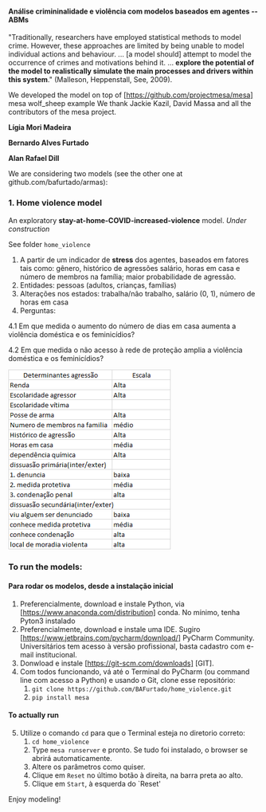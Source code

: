 #### Análise crimininalidade e violência com modelos baseados em agentes -- ABMs

"Traditionally, researchers have employed statistical methods to model crime. However, these approaches
are limited by being unable to model individual actions and behaviour. ... [a model should] attempt to model
the occurrence of crimes and motivations behind it. ... **explore the potential of the model to realistically
simulate the main processes and drivers within this system**." (Malleson, Heppenstall, See, 2009).  

We developed the model on top of [https://github.com/projectmesa/mesa] mesa wolf_sheep example
We thank Jackie Kazil, David Massa and all the contributors of the mesa project. 

**Lígia Mori Madeira**

**Bernardo Alves Furtado**

**Alan Rafael Dill**

We are considering two models (see the other one at github.com/bafurtado/armas): 

### 1. Home violence model

An exploratory **stay-at-home-COVID-increased-violence** model. *Under construction*

See folder `home_violence`

1. A partir de um indicador de **stress** dos agentes, baseados em fatores tais como: gênero, histórico de agressões
salário, horas em casa e número de membros na família; maior probabilidade de agressão.
2. Entidades: pessoas (adultos, crianças, famílias)
3. Alterações nos estados: trabalha/não trabalho, salário (0, 1), número de horas em casa
4. Perguntas: 

4.1 Em que medida o aumento do número de dias em casa aumenta a violência doméstica e os feminicídios?

4.2 Em que medida o não acesso à rede de proteção amplia a violência doméstica e os feminicídios?

![Influential factors](violence/table.png)

### To run the models:
#### Para rodar os modelos, desde a instalação inicial

1. Preferencialmente, download e instale Python, via [https://www.anaconda.com/distribution] conda. 
No mínimo, tenha Pyton3 instalado
2. Preferencialmente, download e instale uma IDE. Sugiro 
[https://www.jetbrains.com/pycharm/download/] PyCharm Community. 
Universitários tem acesso à versão profissional, basta cadastro com e-mail institucional. 
3. Donwload e instale [https://git-scm.com/downloads] [GIT].
4. Com todos funcionando, vá até o Terminal do PyCharm (ou command line com acesso a Python) e usando o Git, 
clone esse repositório:
    1. `git clone https://github.com/BAFurtado/home_violence.git`  
    2. `pip install mesa`
    
#### To actually run
5. Utilize o comando `cd` para que o Terminal esteja no diretorio correto: 
    1. `cd home_violence`
    2. Type `mesa runserver` e pronto. Se tudo foi instalado, o browser se abrirá automaticamente. 
    3. Altere os parâmetros como quiser.
    4. Clique em `Reset` no último botão à direita, na barra preta ao alto.
    5. Clique em `Start`, à esquerda do `Reset'
    
Enjoy modeling!
